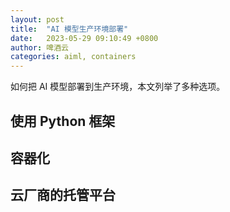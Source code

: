 ```yaml
---
layout: post
title:  "AI 模型生产环境部署"
date:   2023-05-29 09:10:49 +0800
author: 啤酒云
categories: aiml, containers
---
```


如何把 AI 模型部署到生产环境，本文列举了多种选项。

## 使用 Python 框架

## 容器化

## 云厂商的托管平台
